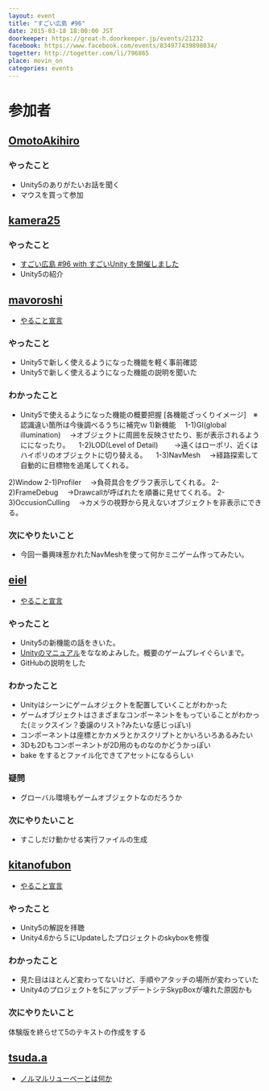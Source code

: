 ```yaml
---
layout: event
title: "すごい広島 #96"
date: 2015-03-18 18:00:00 JST
doorkeeper: https://great-h.doorkeeper.jp/events/21232
facebook: https://www.facebook.com/events/834977439898034/
togetter: http://togetter.com/li/796865
place: movin_on
categories: events
---
```


# 参加者

## [OmotoAkihiro](https://github.com/OmotoAkihiro)

### やったこと

* Unity5のありがたいお話を聞く
* マウスを買って参加

## [kamera25](https://github.com/kamera25)

### やったこと

* [すごい広島 #96 with すごいUnity を開催しました](http://hiroshima-unity.jimdo.com/2015/03/18/%E3%81%99%E3%81%94%E3%81%84%E5%BA%83%E5%B3%B6-96-with-%E3%81%99%E3%81%94%E3%81%84unity-%E3%82%92%E9%96%8B%E5%82%AC%E3%81%97%E3%81%BE%E3%81%97%E3%81%9F/)
* Unity5の紹介


## [mavoroshi](https://github.com/mavoroshi)

* [やること宣言](https://github.com/great-h/great-h.github.io/issues/1577#issuecomment-82979389)

### やったこと

* Unity5で新しく使えるようになった機能を軽く事前確認
* Unity5で新しく使えるようになった機能の説明を聞いた

### わかったこと

* Unity5で使えるようになった機能の概要把握
 [各機能ざっくりイメージ]　※認識違い箇所は今後調べるうちに補完ｗ
 1)新機能
　1-1)GI(global illumination)
　→オブジェクトに周囲を反映させたり、影が表示されるようにになったり。
　1-2)LOD(Level of Detail)　
　→遠くはローポリ、近くはハイポリのオブジェクトに切り替える。
　1-3)NavMesh
　→経路探索して自動的に目標物を追尾してくれる。

 2)Window
  2-1)Profiler
　→負荷具合をグラフ表示してくれる。
  2-2)FrameDebug
　→Drawcallが呼ばれたを順番に見せてくれる。
  2-3)OccusionCulling
　→カメラの視野から見えないオブジェクトを非表示にできる。

### 次にやりたいこと

* 今回一番興味惹かれたNavMeshを使って何かミニゲーム作ってみたい。

## [eiel](http:/eiel.info)

* [やること宣言](https://github.com/great-h/great-h.github.io/issues/1579)

### やったこと

* Unity5の新機能の話をきいた。
* [Unityのマニュアル](http://docs.unity3d.com/ja/)をななめよみした。概要のゲームプレイぐらいまで。
* GitHubの説明をした

### わかったこと

* Unityはシーンにゲームオジェクトを配置していくことがわかった
* ゲームオブジェクトはさまざまなコンポーネントをもっていることがわかった(ミックスイン？委譲のリスト?みたいな感じっぽい)
* コンポーネントは座標とかカメラとかスクリプトとかいろいろあるみたい
* 3Dも2Dもコンポーネントが2D用のものなのかどうかっぽい
* bake をするとファイル化できてアセットになるらしい

### 疑問

* グローバル環境もゲームオブジェクトなのだろうか

### 次にやりたいこと

* すこしだけ動かせる実行ファイルの生成


## [kitanofubon](https://github.com/kitanofubon)

* [やること宣言](https://github.com/great-h/great-h.github.io/issues/1578)

### やったこと

* Unity5の解説を拝聴
* Unity4.6から５にUpdateしたプロジェクトのskyboxを修復

### わかったこと

* 見た目はほとんど変わってないけど、手順やアタッチの場所が変わっていた
* Unity4のプロジェクトを5にアップデートシテSkypBoxが壊れた原因かも

### 次にやりたいこと

体験版を終らせて5のテキストの作成をする


## [tsuda.a](https://twitter.com/tsuda_ahr)

* [ノルマルリューベーとは何か](http://ooltcloud.expressweb.jp/201503/article_18202402.html)
